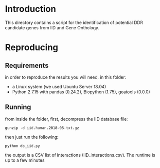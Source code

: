 # Introduction

This directory contains a script for the identification of potential DDR candidate
genes from IID and Gene Onthology.

# Reproducing

## Requirements

in order to reproduce the results you will need, in this folder:

  - a Linux system (we used Ubuntu Server 18.04)
  - Python 2.7.15 with pandas (0.24.2), Biopython (1.75), goatools (0.0.0)

## Running

from inside the folder, first, decompress the IID database file:

```
gunzip -d iid.human.2018-05.txt.gz
```

then just run the following:

```
python do_iid.py
```

the output is a CSV list of interactions (IID_interactions.csv). The runtime
is up to a few minutes